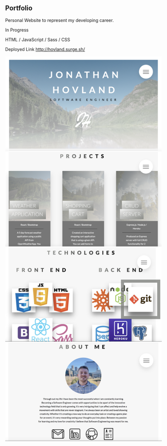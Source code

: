 ## Portfolio

Personal Website to represent my developing career.

In Progress

HTML / JavaScript / Sass / CSS

Deployed Link http://hovland.surge.sh/

<img src="img/header.png" />
<img src="img/projects.png" />
<img src="img/tech.png" />
<img src="img/about.png" />


